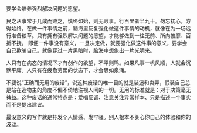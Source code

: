 要学会培养强烈解决问题的愿望。

民之从事常于几成而败之，慎终如始，则无败事。行百里者半九十。勿忘初心，方得始终。在做一件事情之前，脑海里反复强化做这件事情的动机，就像在为一场远行准备粮草。只有拥有强烈解决问题的愿望，才能够做到一往无前、所向披靡、百折不挠。
即便一件事没有意义，一旦决定做，就要强化做这件事的意义，要学会自己欺骗自己。就像穿过一片黑暗时，脑海中想象出一片光明来。

人只有在病态的情况下才有创作的欲望，不平则鸣。如果凡事一帆风顺，人就会沉默平庸。人只有在疲惫劳累的状态下，才会思如泉涌。

不要说“正确而无用的废话”，说这种废话的唯一目的就是装逼和卖弄，假装自己总是站在造物主的角度不偏不倚地注视人间的一切。无用的标准就是：对于决策毫无裨益。这种废话的通常特点是：爱唱反调、注意关注异常样本、只是描述一个事实而不是提出建议。

最没意义的写作就是抒发个人情感、发牢骚。别人根本不关心你自己的体验和你的波动。

